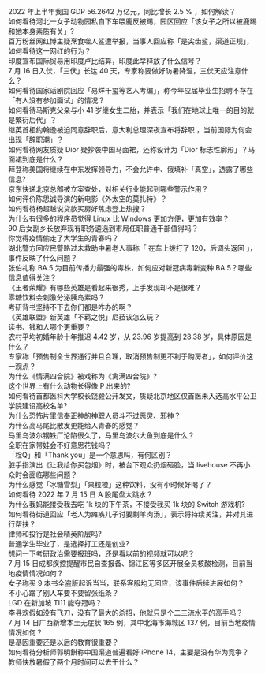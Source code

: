 2022 年上半年我国 GDP 56.2642 万亿元，同比增长 2.5 % ，如何解读？  
如何看待河北一女子动物园私自下车喂鹿反被踢，园区回应「该女子之所以被鹿踢和她本身素质有关」?  
百万粉丝网红博主疑烹食噬人鲨遭举报，当事人回应称「是尖齿鲨，渠道正规」，如何看待这一网红的行为？  
印度宣布国际贸易用印度卢比结算，印度此举释放了什么信号？  
7 月 16 日入伏，「三伏」长达 40 天，专家称要做好防暑降温，三伏天应注意什么？  
如何看待国家话剧院回应「易烊千玺等艺人考编」，称今年应届毕业生招聘不存在「有人没有参加面试」的情况？  
如何看待马斯克父亲与小 41 岁继女生二胎，并表示「我们在地球上唯一的目的就是繁衍后代」？  
继英首相约翰逊被迫同意辞职后，意大利总理深夜宣布将辞职 ，当前国际为何会出现「辞职潮」？  
如何看待网友质疑 Dior 疑抄袭中国马面裙，还称设计为「Dior 标志性廓形」？马面裙到底是什么？  
拜登称美国将继续在中东发挥领导力，不会允许中、俄填补「真空」，透露了哪些信息?  
京东快递北京总部被立案查处，对相关行业能起到哪些警示作用？  
如何评价陈思诚导演的新电影《外太空的莫扎特》？  
如何看待杨超越说贷款买房好焦虑登上热搜？  
为什么有很多的程序员觉得 Linux 比 Windows 更加方便，更加有效率？  
90 后女副乡长放弃现有职务遴选到市局任职普通干部值得吗？  
你觉得疫情偷走了大学生的青春吗？  
湖北警方回应民警路过未救助中暑老人事称「 在车上拨打了 120，后调头返回 」，事件反映了什么问题？  
张伯礼称 BA.5 为目前传播力最强的毒株，如何应对新冠病毒新变种 BA.5？哪些信息值得关注？  
《王者荣耀》有哪些英雄是看起来很秀，上手发现却不是很难？  
零糖饮料会刺激分泌胰岛素吗？  
考研背书坚持不下去你们都是咋办的啊？  
《英雄联盟》新英雄「不羁之悦」尼菈该怎么玩？  
读书、钱和人哪个更重要？  
农村平均初婚年龄十年推迟 4.42 岁，从 23.96 岁提高到 28.38 岁，具体原因是什么？  
专家称「预售制全世界通行并且合理，取消预售制更不利于购房者」，如何评价这一观点？  
为什么《情满四合院》被戏称为《禽满四合院》?  
这个世界上有什么动物长得像 P 出来的?  
如何看待首都医科大学校长饶毅公开发文，质疑北京地区仅首医未入选高水平公卫学院建设高校名单?  
为什么恐怖片里信奉正神的神职人员斗不过恶灵、邪神？  
为什么高马尾比散发更能给人青春的感觉？  
马里乌波尔钢铁厂沦陷很久了，马里乌波尔大鱼到底是什么？  
全职在家带娃会不好意思花钱吗？  
「栓Q」和「Thank you」是一个意思吗，有何区别？  
脏手指演出《让我给你买包烟》时，被台下观众扔烟砸脸，当 livehouse 不再小众时会面临哪些问题？  
为什么感觉「冰糖雪梨」「果粒橙」这种饮料，没有小时候好喝了？  
如何看待 2022 年 7 月 15 日 A 股尾盘大跳水？  
为什么我妈能接受我去吃 1k 块的下午茶，不接受我买 1k 块的 Switch 游戏机?  
如何看待街道回应「老人为瘫痪儿子讨要剩羊肉汤」，表示将持续关注，并对其进行帮扶？  
律师和投行是社会精英阶层吗?  
普通学生毕业了，是选择打工还是创业?  
想问一下考研政治需要报班吗，还是看以前的视频就可以呢？  
7 月 15 日成都疾控提醒市民自查报备、锦江区等多区开展全员核酸检测，目前当地疫情情况如何？  
女子称买 9 本书全盗版起诉当当，联系客服均无回应，该事件后续进展如何？  
不小心蹭了别人车要不要留张纸条？  
LGD 在新加坡 TI11 能夺冠吗？  
李寻欢假如没有飞刀，没有了最大的杀招，他就只是个二三流水平的高手吗？  
7 月 14 日广西新增本土无症状 165 例，其中北海市海城区 137 例，目前当地疫情情况如何？  
是基因重要还是以后的教育很重要？  
如何看待分析师郭明錤称中国渠道普遍看好 iPhone 14，主要是没有华为竞争？  
教师快放暑假了两个月时间可以去干什么？  
